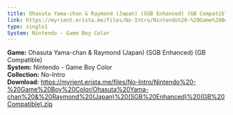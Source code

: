 ```yaml
---
title: Ohasuta Yama-chan & Raymond (Japan) (SGB Enhanced) (GB Compatible)
link: https://myrient.erista.me/files/No-Intro/Nintendo%20-%20Game%20Boy%20Color/Ohasuta%20Yama-chan%20&%20Raymond%20(Japan)%20(SGB%20Enhanced)%20(GB%20Compatible).zip
type: single1
System: Nintendo - Game Boy Color
---
```

<b>Game:</b> Ohasuta Yama-chan & Raymond (Japan) (SGB Enhanced) (GB Compatible)<br>
<b>System:</b> Nintendo - Game Boy Color<br>
<b>Collection:</b> No-Intro<br>
<b>Download:</b> https://myrient.erista.me/files/No-Intro/Nintendo%20-%20Game%20Boy%20Color/Ohasuta%20Yama-chan%20&%20Raymond%20(Japan)%20(SGB%20Enhanced)%20(GB%20Compatible).zip